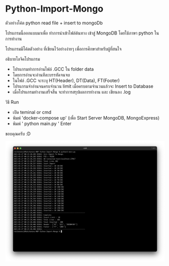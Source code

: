 # Python-Import-Mongo

ตัวอย่างโค้ต python read file + insert to mongoDb

โปรแกรมนี้ออกแบบมาเพื่อ ทำการนำเข้าไฟล์ต้นทาง เข้าสู่ MongoDB
โดยใช้ภาษา python ในการทำงาน

โปรแกรมมีโค้ตตัวอย่าง ที่เขียนไว้อย่างง่ายๆ เพื่อการศึกษาสำหรับผู้ที่สนใจ



อธิบายโลจิคโปรแกรม
- โปรแกรมทำการอ่านไฟล์ .GCC ใน folder data
- โดยการอ่านจะอ่านทีละบรรทัดจนจบ
- ในไฟล์ .GCC จะระบุ HT(Header), DT(Data), FT(Footer)
- โปรแกรมจำอ่านจนครบจำนวน limit เมื่อครบตามจำนวนแล้วจะ Insert to Database
- เมื่อโปรแกรมทำงานเสร็จสิ้น จะทำการสรุปผลการทำงาน และ เขียนลง .log



วิธี Run
- เปิด teminal or cmd
- พิมพ์ 'docker-compose up'   (เพื่อ Start Server MongoDB, MongoExpress)
- พิมพ์ ' python main.py ' Enter




ขอบคุณครับ
:D

![alt text](https://github.com/ITCSsDeveloper/Python-Import-Mongo/raw/master/Screen%20Shot%202564-01-27%20at%2000.23.32.png)
